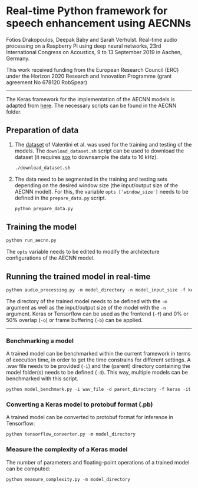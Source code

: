 # Real-time Python framework for speech enhancement using AECNNs

Fotios Drakopoulos, Deepak Baby and Sarah Verhulst. Real-time audio processing on a Raspberry Pi using deep neural
networks, 23rd International Congress on Acoustics, 9 to 13 September 2019 in Aachen, Germany.

This work received funding from the European Research Council (ERC) under the Horizon 2020 Research and Innovation Programme (grant agreement No 678120 RobSpear)

----

The Keras framework for the implementation of the AECNN models is adapted from [here](https://github.com/deepakbaby/se_relativisticgan). The necessary scripts can be found in the AECNN folder.

## Preparation of data
1. The [dataset](https://datashare.is.ed.ac.uk/handle/10283/1942) of Valentini et al. was used for the training and testing of the models. The `download_dataset.sh` script can be used to download the dataset (it requires [sox](http://sox.sourceforge.net/) to downsample the data to 16 kHz).
    ```bash
    ./download_dataset.sh
    ```

2. The data need to be segmented in the training and testing sets depending on the desired window size (the input/output size of the AECNN model). For this, the variable `opts ['window_size']` needs to be defined in the `prepare_data.py` script.
    ```python
    python prepare_data.py
    ```

## Training the model
```python
python run_aecnn.py
```
The `opts` variable needs to be edited to modify the architecture configurations of the AECNN model.

## Running the trained model in real-time
```python
python audio_processing.py -m model_directory -n model_input_size -f keras
```
The directory of the trained model needs to be defined with the `-m` argument as well as the input/output size of the model with the `-n` argument. Keras or Tensorflow can be used as the frontend (`-f`) and 0% or 50% overlap (`-o`) or frame buffering (`-b`) can be applied.

----

### Benchmarking a model
A trained model can be benchmarked within the current framework in terms of execution time, in order to get the time constrains for different settings. A .wav file needs to be provided (`-i`) and the (parent) directory containing the model folder(s) needs to be defined (`-d`). This way, multiple models can be benchmarked with this script.
```python
python model_benchmark.py -i wav_file -d parent_directory -f keras -it 1
```

### Converting a Keras model to protobuf format (.pb)
A trained model can be converted to protobuf format for inference in Tensorflow:
```python
python tensorflow_converter.py -m model_directory
```

### Measure the complexity of a Keras model
The number of parameters and floating-point operations of a trained model can be computed:
```python
python measure_complexity.py -m model_directory
```
